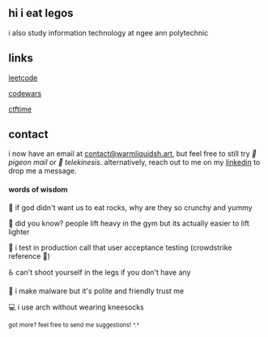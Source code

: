 ## hi i eat legos
i also study information technology at ngee ann polytechnic

## links 
[leetcode](https://leetcode.com/u/gnayuy/) <br>

[codewars](https://www.codewars.com/users/gnayuy) <br>

[ctftime](https://ctftime.org/user/191939) <br>


## contact
i now have an email at <contact@warmliquidsh.art>, but feel free to still try *🦅 pigeon mail* or *🔮 telekinesis*. alternatively, reach out to me on my [linkedin](https://www.linkedin.com/in/gnayuy/) to drop me a message. 


#### words of wisdom
🧠 if god didn't want us to eat rocks, why are they so crunchy and yummy <br>

💪 did you know? people lift heavy in the gym but its actually easier to lift lighter <br>

🚀 i test in production call that user acceptance testing (crowdstrike reference 🤯) <br>

♿️ can't shoot yourself in the legs if you don't have any <br>

🐞 i make malware but it's polite and friendly trust me <br>

💻 i use arch without wearing kneesocks

<sub>got more? feel free to send me suggestions! ^.^</sub>
